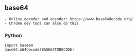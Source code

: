 ## base64
```
- Online decoder and encoder: https://www.base64decode.org/
- Chrome dev tool can also do this
```

### Python
```
import base64
base64.b64decode(BASE64TODECODE)
```